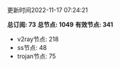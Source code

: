更新时间2022-11-17 07:24:21

**总订阅: 73**
**总节点: 1049**
**有效节点: 341**
- v2ray节点: 218
- ss节点: 48
- trojan节点: 75

